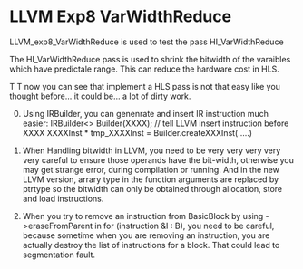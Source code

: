 # LLVM Exp8 VarWidthReduce

LLVM_exp8_VarWidthReduce is used to test the pass HI_VarWidthReduce

The HI_VarWidthReduce pass is used to shrink the bitwidth of the varaibles which have predictale range. This can reduce the hardware cost in HLS.

T T now you can see that implement a HLS pass is not that easy like you thought before... it could be... a lot of dirty work.

0. Using IRBuilder, you can genenrate and insert IR instruction much easier:
    IRBuilder<> Builder(XXXX);  // tell LLVM insert instruction before XXXX
    XXXXInst * tmp_XXXXInst = Builder.createXXXInst(.....)

1. When Handling bitwidth in LLVM, you need to be very very very very very careful to ensure those operands have the bit-width, otherwise you may get strange error, during compilation or running. And in the new LLVM version, arrary type in the function arguments are replaced by ptrtype so the bitwidth can only be obtained through allocation, store and load instructions.

2. When you try to remove an instruction from BasicBlock by using ->eraseFromParent in for (instruction &I : B), you need to be careful, because sometime when you are removing an instruction, you are actually destroy the list of instructions for a block. That could lead to segmentation fault.